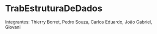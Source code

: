 # TrabEstruturaDeDados
Integrantes: Thierry Borret, Pedro Souza, Carlos Eduardo, João Gabriel, Giovani
